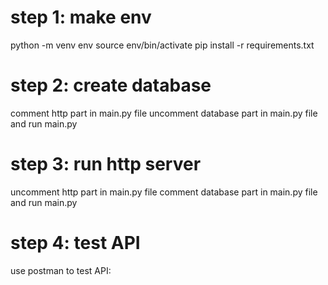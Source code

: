 # step 1: make env
python -m venv env
source env/bin/activate
pip install -r requirements.txt
# step 2: create database
comment http part in main.py file
uncomment database part in main.py file
and run main.py
# step 3: run http server
uncomment http part in main.py file
comment database part in main.py file
and run main.py
# step 4: test API
use postman to test API: